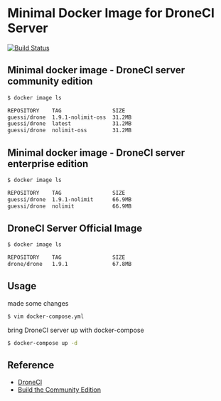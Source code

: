 # Minimal Docker Image for DroneCI Server

[![Build Status](https://cloud.drone.io/api/badges/guessi/drone-server-images/status.svg)](https://cloud.drone.io/guessi/drone-server-images)

## Minimal docker image - DroneCI server community edition

```bash
$ docker image ls

REPOSITORY    TAG                SIZE
guessi/drone  1.9.1-nolimit-oss  31.2MB
guessi/drone  latest             31.2MB
guessi/drone  nolimit-oss        31.2MB
```

## Minimal docker image - DroneCI server enterprise edition

```bash
$ docker image ls

REPOSITORY    TAG                SIZE
guessi/drone  1.9.1-nolimit      66.9MB
guessi/drone  nolimit            66.9MB
```

## DroneCI Server Official Image

```bash
$ docker image ls

REPOSITORY    TAG                SIZE
drone/drone   1.9.1              67.8MB
```

## Usage

made some changes

```bash
$ vim docker-compose.yml
```

bring DroneCI server up with docker-compose

```bash
$ docker-compose up -d
```

## Reference

- [DroneCI](https://github.com/drone/drone)
- [Build the Community Edition](https://github.com/drone/drone/blob/master/BUILDING_OSS)
